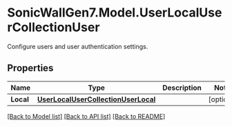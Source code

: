 # SonicWallGen7.Model.UserLocalUserCollectionUser
Configure users and user authentication settings.

## Properties

Name | Type | Description | Notes
------------ | ------------- | ------------- | -------------
**Local** | [**UserLocalUserCollectionUserLocal**](UserLocalUserCollectionUserLocal.md) |  | [optional] 

[[Back to Model list]](../README.md#documentation-for-models) [[Back to API list]](../README.md#documentation-for-api-endpoints) [[Back to README]](../README.md)

